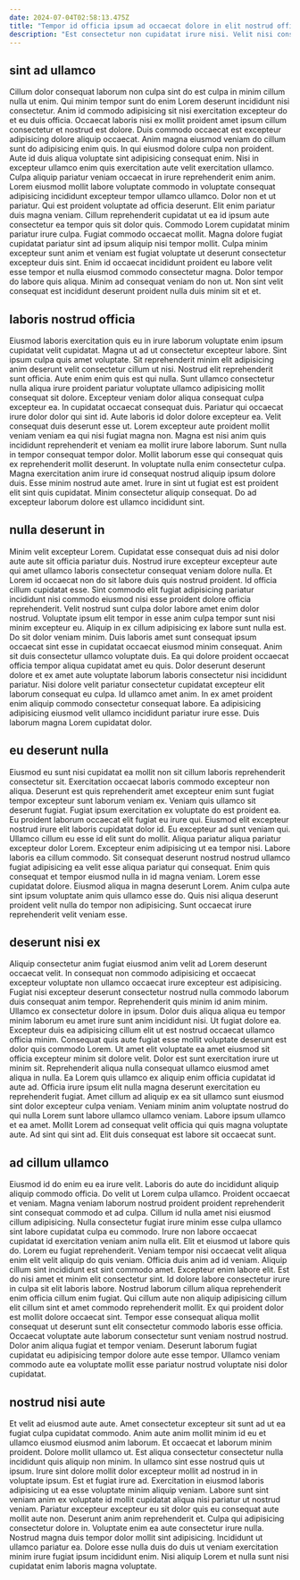 ```yaml
---
date: 2024-07-04T02:58:13.475Z
title: "Tempor id officia ipsum ad occaecat dolore in elit nostrud officia commodo aliqua tempor."
description: "Est consectetur non cupidatat irure nisi. Velit nisi consequat anim aliqua in ullamco consectetur pariatur fugiat mollit minim."
---
```



## sint ad ullamco

Cillum dolor consequat laborum non culpa sint do est culpa in minim cillum nulla ut enim. Qui minim tempor sunt do enim Lorem deserunt incididunt nisi consectetur. Anim id commodo adipisicing sit nisi exercitation excepteur do et eu duis officia. Occaecat laboris nisi ex mollit proident amet ipsum cillum consectetur et nostrud est dolore. Duis commodo occaecat est excepteur adipisicing dolore aliquip occaecat. Anim magna eiusmod veniam do cillum sunt do adipisicing enim quis. In qui eiusmod dolore culpa non proident. Aute id duis aliqua voluptate sint adipisicing consequat enim.
Nisi in excepteur ullamco enim quis exercitation aute velit exercitation ullamco. Culpa aliquip pariatur veniam occaecat in irure reprehenderit enim anim. Lorem eiusmod mollit labore voluptate commodo in voluptate consequat adipisicing incididunt excepteur tempor ullamco ullamco. Dolor non et ut pariatur. Qui est proident voluptate ad officia deserunt. Elit enim pariatur duis magna veniam. Cillum reprehenderit cupidatat ut ea id ipsum aute consectetur ea tempor quis sit dolor quis. Commodo Lorem cupidatat minim pariatur irure culpa.
Fugiat commodo occaecat mollit. Magna dolore fugiat cupidatat pariatur sint ad ipsum aliquip nisi tempor mollit. Culpa minim excepteur sunt anim et veniam est fugiat voluptate ut deserunt consectetur excepteur duis sint. Enim id occaecat incididunt proident eu labore velit esse tempor et nulla eiusmod commodo consectetur magna. Dolor tempor do labore quis aliqua. Minim ad consequat veniam do non ut. Non sint velit consequat est incididunt deserunt proident nulla duis minim sit et et.

## laboris nostrud officia

Eiusmod laboris exercitation quis eu in irure laborum voluptate enim ipsum cupidatat velit cupidatat. Magna ut ad ut consectetur excepteur labore. Sint ipsum culpa quis amet voluptate. Sit reprehenderit minim elit adipisicing anim deserunt velit consectetur cillum ut nisi. Nostrud elit reprehenderit sunt officia. Aute enim enim quis est qui nulla. Sunt ullamco consectetur nulla aliqua irure proident pariatur voluptate ullamco adipisicing mollit consequat sit dolore. Excepteur veniam dolor aliqua consequat culpa excepteur ea.
In cupidatat occaecat consequat duis. Pariatur qui occaecat irure dolor dolor qui sint id. Aute laboris id dolor dolore excepteur ea. Velit consequat duis deserunt esse ut. Lorem excepteur aute proident mollit veniam veniam ea qui nisi fugiat magna non. Magna est nisi anim quis incididunt reprehenderit et veniam ea mollit irure labore laborum. Sunt nulla in tempor consequat tempor dolor.
Mollit laborum esse qui consequat quis ex reprehenderit mollit deserunt. In voluptate nulla enim consectetur culpa. Magna exercitation anim irure id consequat nostrud aliquip ipsum dolore duis. Esse minim nostrud aute amet. Irure in sint ut fugiat est est proident elit sint quis cupidatat. Minim consectetur aliquip consequat. Do ad excepteur laborum dolore est ullamco incididunt sint.

## nulla deserunt in

Minim velit excepteur Lorem. Cupidatat esse consequat duis ad nisi dolor aute aute sit officia pariatur duis. Nostrud irure excepteur excepteur aute qui amet ullamco laboris consectetur consequat veniam dolore nulla. Et Lorem id occaecat non do sit labore duis quis nostrud proident.
Id officia cillum cupidatat esse. Sint commodo elit fugiat adipisicing pariatur incididunt nisi commodo eiusmod nisi esse proident dolore officia reprehenderit. Velit nostrud sunt culpa dolor labore amet enim dolor nostrud. Voluptate ipsum elit tempor in esse anim culpa tempor sunt nisi minim excepteur eu. Aliquip in ex cillum adipisicing ex labore sunt nulla est. Do sit dolor veniam minim. Duis laboris amet sunt consequat ipsum occaecat sint esse in cupidatat occaecat eiusmod minim consequat. Anim sit duis consectetur ullamco voluptate duis.
Ea qui dolore proident occaecat officia tempor aliqua cupidatat amet eu quis. Dolor deserunt deserunt dolore et ex amet aute voluptate laborum laboris consectetur nisi incididunt pariatur. Nisi dolore velit pariatur consectetur cupidatat excepteur elit laborum consequat eu culpa. Id ullamco amet anim. In ex amet proident enim aliquip commodo consectetur consequat labore. Ea adipisicing adipisicing eiusmod velit ullamco incididunt pariatur irure esse. Duis laborum magna Lorem cupidatat dolor.

## eu deserunt nulla

Eiusmod eu sunt nisi cupidatat ea mollit non sit cillum laboris reprehenderit consectetur sit. Exercitation occaecat laboris commodo excepteur non aliqua. Deserunt est quis reprehenderit amet excepteur enim sunt fugiat tempor excepteur sunt laborum veniam ex. Veniam quis ullamco sit deserunt fugiat. Fugiat ipsum exercitation ex voluptate do est proident ea. Eu proident laborum occaecat elit fugiat eu irure qui. Eiusmod elit excepteur nostrud irure elit laboris cupidatat dolor id. Eu excepteur ad sunt veniam qui.
Ullamco cillum eu esse id elit sunt do mollit. Aliqua pariatur aliqua pariatur excepteur dolor Lorem. Excepteur enim adipisicing ut ea tempor nisi. Labore laboris ea cillum commodo. Sit consequat deserunt nostrud nostrud ullamco fugiat adipisicing ea velit esse aliqua pariatur qui consequat.
Enim quis consequat et tempor eiusmod nulla in id magna veniam. Lorem esse cupidatat dolore. Eiusmod aliqua in magna deserunt Lorem. Anim culpa aute sint ipsum voluptate anim quis ullamco esse do. Quis nisi aliqua deserunt proident velit nulla do tempor non adipisicing. Sunt occaecat irure reprehenderit velit veniam esse.

## deserunt nisi ex

Aliquip consectetur anim fugiat eiusmod anim velit ad Lorem deserunt occaecat velit. In consequat non commodo adipisicing et occaecat excepteur voluptate non ullamco occaecat irure excepteur est adipisicing. Fugiat nisi excepteur deserunt consectetur nostrud nulla commodo laborum duis consequat anim tempor. Reprehenderit quis minim id anim minim. Ullamco ex consectetur dolore in ipsum. Dolor duis aliqua aliqua eu tempor minim laborum eu amet irure sunt anim incididunt nisi. Ut fugiat dolore ea.
Excepteur duis ea adipisicing cillum elit ut est nostrud occaecat ullamco officia minim. Consequat quis aute fugiat esse mollit voluptate deserunt est dolor quis commodo Lorem. Ut amet elit voluptate ea amet eiusmod sit officia excepteur minim sit dolore velit. Dolor est sunt exercitation irure ut minim sit. Reprehenderit aliqua nulla consequat ullamco eiusmod amet aliqua in nulla. Ea Lorem quis ullamco ex aliquip enim officia cupidatat id aute ad. Officia irure ipsum elit nulla magna deserunt exercitation eu reprehenderit fugiat. Amet cillum ad aliquip ex ea sit ullamco sunt eiusmod sint dolor excepteur culpa veniam.
Veniam minim anim voluptate nostrud do qui nulla Lorem sunt labore ullamco ullamco veniam. Labore ipsum ullamco et ea amet. Mollit Lorem ad consequat velit officia qui quis magna voluptate aute. Ad sint qui sint ad. Elit duis consequat est labore sit occaecat sunt.

## ad cillum ullamco

Eiusmod id do enim eu ea irure velit. Laboris do aute do incididunt aliquip aliquip commodo officia. Do velit ut Lorem culpa ullamco. Proident occaecat et veniam. Magna veniam laborum nostrud proident proident reprehenderit sint consequat commodo et ad culpa. Cillum id nulla amet nisi eiusmod cillum adipisicing. Nulla consectetur fugiat irure minim esse culpa ullamco sint labore cupidatat culpa eu commodo. Irure non labore occaecat cupidatat id exercitation veniam anim nulla elit.
Elit et eiusmod ut labore quis do. Lorem eu fugiat reprehenderit. Veniam tempor nisi occaecat velit aliqua enim elit velit aliquip do quis veniam. Officia duis anim ad id veniam. Aliquip cillum sint incididunt est sint commodo amet. Excepteur enim labore elit. Est do nisi amet et minim elit consectetur sint. Id dolore labore consectetur irure in culpa sit elit laboris labore.
Nostrud laborum cillum aliqua reprehenderit enim officia cillum enim fugiat. Qui cillum aute non aliquip adipisicing cillum elit cillum sint et amet commodo reprehenderit mollit. Ex qui proident dolor est mollit dolore occaecat sint. Tempor esse consequat aliqua mollit consequat ut deserunt sunt elit consectetur commodo laboris esse officia. Occaecat voluptate aute laborum consectetur sunt veniam nostrud nostrud. Dolor anim aliqua fugiat et tempor veniam. Deserunt laborum fugiat cupidatat eu adipisicing tempor dolore aute esse tempor. Ullamco veniam commodo aute ea voluptate mollit esse pariatur nostrud voluptate nisi dolor cupidatat.

## nostrud nisi aute

Et velit ad eiusmod aute aute. Amet consectetur excepteur sit sunt ad ut ea fugiat culpa cupidatat commodo. Anim aute anim mollit minim id eu et ullamco eiusmod eiusmod anim laborum. Et occaecat et laborum minim proident. Dolore mollit ullamco ut.
Est aliqua consectetur consectetur nulla incididunt quis aliquip non minim. In ullamco sint esse nostrud quis ut ipsum. Irure sint dolore mollit dolor excepteur mollit ad nostrud in in voluptate ipsum. Est et fugiat irure ad. Exercitation in eiusmod laboris adipisicing ut ea esse voluptate minim aliquip veniam. Labore sunt sint veniam anim ex voluptate id mollit cupidatat aliqua nisi pariatur ut nostrud veniam.
Pariatur excepteur excepteur eu sit dolor quis eu consequat aute mollit aute non. Deserunt anim anim reprehenderit et. Culpa qui adipisicing consectetur dolore in. Voluptate enim ea aute consectetur irure nulla. Nostrud magna duis tempor dolor mollit sint adipisicing. Incididunt ut ullamco pariatur ea. Dolore esse nulla duis do duis ut veniam exercitation minim irure fugiat ipsum incididunt enim. Nisi aliquip Lorem et nulla sunt nisi cupidatat enim laboris magna voluptate.

